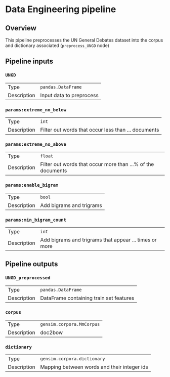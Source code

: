 # Data Engineering pipeline


## Overview

This pipeline preprocesses the UN General Debates dataset into the corpus and dictionary associated (`preprocess_UNGD` node)

## Pipeline inputs

### `UNGD`

|      |                    |
| ---- | ------------------ |
| Type | `pandas.DataFrame` |
| Description | Input data to preprocess |

### `params:extreme_no_below`

|      |                    |
| ---- | ------------------ |
| Type | `int` |
| Description | Filter out words that occur less than ... documents |

### `params:extreme_no_above`

|      |                    |
| ---- | ------------------ |
| Type | `float` |
| Description | Filter out words that occur more than ...% of the documents |

### `params:enable_bigram`

|      |                    |
| ---- | ------------------ |
| Type | `bool` |
| Description | Add bigrams and trigrams |

### `params:min_bigram_count`

|      |                    |
| ---- | ------------------ |
| Type | `int` |
| Description | Add bigrams and trigrams that appear ... times or more |

## Pipeline outputs

### `UNGD_preprocessed`

|      |                    |
| ---- | ------------------ |
| Type | `pandas.DataFrame` |
| Description | DataFrame containing train set features |

### `corpus`

|      |                    |
| ---- | ------------------ |
| Type | `gensim.corpora.MmCorpus` |
| Description | doc2bow |

### `dictionary`

|      |                    |
| ---- | ------------------ |
| Type | `gensim.corpora.dictionary` |
| Description | Mapping between words and their integer ids |
